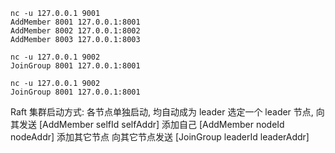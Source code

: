 
```
nc -u 127.0.0.1 9001
AddMember 8001 127.0.0.1:8001
AddMember 8002 127.0.0.1:8002
AddMember 8003 127.0.0.1:8003

nc -u 127.0.0.1 9002
JoinGroup 8001 127.0.0.1:8001

nc -u 127.0.0.1 9002
JoinGroup 8001 127.0.0.1:8001

```

Raft 集群启动方式:
    各节点单独启动, 均自动成为 leader
    选定一个 leader 节点, 向其发送
        [AddMember selfId selfAddr] 添加自己
        [AddMember nodeId nodeAddr] 添加其它节点
    向其它节点发送
        [JoinGroup leaderId leaderAddr]

